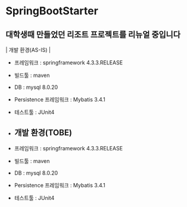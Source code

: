 # SpringBootStarter
##  대학생때 만들었던 리조트 프로젝트를 리뉴얼 중입니다
| 개발 환경(AS-IS) |
* 프레임워크 : springframework 4.3.3.RELEASE 
* 빌드툴 : maven 
* DB : mysql 8.0.20 
* Persistence 프레임워크 : Mybatis 3.4.1
* 테스트툴 : JUnit4

* ##  개발 환경(TOBE)
* 프레임워크 : springframework 4.3.3.RELEASE 
* 빌드툴 : maven 
* DB : mysql 8.0.20 
* Persistence 프레임워크 : Mybatis 3.4.1
* 테스트툴 : JUnit4
